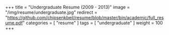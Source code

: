 +++
title = "Undergraduate Resume (2009 - 2013)"
image = "/img/resume/undergraduate.jpg"
redirect = "https://github.com/chipsenkbeil/resume/blob/master/bin/academic/full_resume.pdf"
categories = [ "resume" ]
tags = [ "undergraduate" ]
weight = 100
+++

